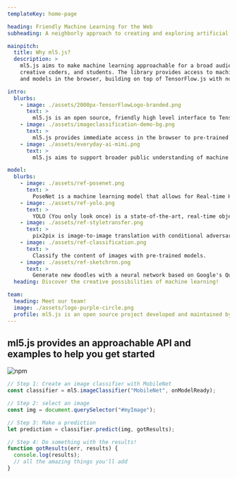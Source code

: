 ```yaml
---
templateKey: home-page

heading: Friendly Machine Learning for the Web
subheading: A neighborly approach to creating and exploring artificial intelligence in the browser.

mainpitch:
  title: Why ml5.js?
  description: >
    ml5.js aims to make machine learning approachable for a broad audience of artists,
    creative coders, and students. The library provides access to machine learning algorithms
    and models in the browser, building on top of TensorFlow.js with no other external dependencies.

intro:
  blurbs:
    - image: ./assets/2000px-TensorFlowLogo-branded.png
      text: >
        ml5.js is an open source, friendly high level interface to TensorFlow.js, a library for handling GPU-accelerated mathematical operations and memory management for machine learning algorithms.
    - image: ./assets/imageclassification-demo-bg.png
      text: >
        ml5.js provides immediate access in the browser to pre-trained models for detecting human poses, generating text, styling an image with another, composing music, pitch detection, and common English language word relationships, and much more.
    - image: ./assets/everyday-ai-mimi.png
      text: >
        ml5.js aims to support broader public understanding of machine learning and foster deeper engagement with ethical computing, responsible data collection, and accessiblity and diversity of people and perspectives in technology and the arts.

model:
  blurbs:
    - image: ./assets/ref-posenet.png
      text: >
        PoseNet is a machine learning model that allows for Real-time Human Pose Estimation.
    - image: ./assets/ref-yolo.png
      text: >
        YOLO (You only look once) is a state-of-the-art, real-time object detection and classification system.
    - image: ./assets/ref-styletransfer.png
      text: >
        pix2pix is image-to-image translation with conditional adversarial networks.
    - image: ./assets/ref-classification.png
      text: >
        Classify the content of images with pre-trained models.
    - image: ./assets/ref-sketchrnn.png
      text: >
        Generate new doodles with a neural network based on Google's Quick Draw.
  heading: Discover the creative possibilities of machine learning!

team:
  heading: Meet our team!
  image: ./assets/logo-purple-circle.png
  profile: ml5.js is an open source project developed and maintained by NYU's Interactive Telecommunications/Interactive Media Arts program and by artists, designers, students, technologists, and developers from all over the world.
---
```


## ml5.js provides an approachable API and examples to help you get started

![npm](https://img.shields.io/npm/v/ml5?color=%230ace81&label=Latest%20Version)

```javascript
// Step 1: Create an image classifier with MobileNet
const classifier = ml5.imageClassifier("MobileNet", onModelReady);

// Step 2: select an image
const img = document.querySelector("#myImage");

// Step 3: Make a prediction
let prediction = classifier.predict(img, gotResults);

// Step 4: Do something with the results!
function gotResults(err, results) {
  console.log(results);
  // all the amazing things you'll add
}
```

